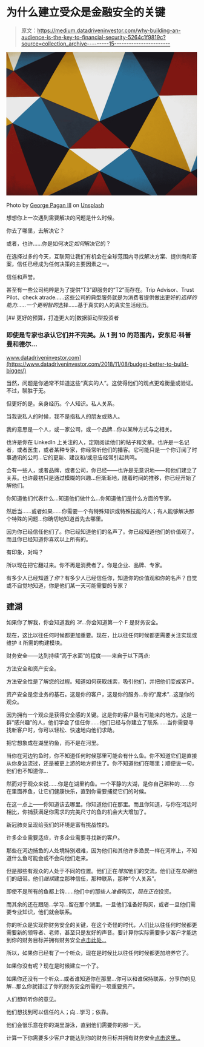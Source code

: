 # 为什么建立受众是金融安全的关键

> 原文：<https://medium.datadriveninvestor.com/why-building-an-audience-is-the-key-to-financial-security-5264c1f9819c?source=collection_archive---------15----------------------->

![](img/bd46b193b9ae1e2e564e0a4d7c187f8a.png)

Photo by [George Pagan III](https://unsplash.com/@gpthree?utm_source=medium&utm_medium=referral) on [Unsplash](https://unsplash.com?utm_source=medium&utm_medium=referral)

想想你上一次遇到需要解决的问题是什么时候。

你去了哪里，去解决它？

或者，也许……你是如何决定*如何*解决它的？

在选择过多的今天，互联网让我们有机会在全球范围内寻找解决方案、提供商和答案，信任已经成为任何决策的主要因素之一。

信任和声誉。

甚至有一些公司纯粹是为了提供“T3”即服务的“T2”而存在。Trip Advisor、Trust Pilot、check atrade……这些公司的典型服务就是为消费者提供做出更好的*选择的能力……一个更明智的*选择……基于真实的人的真实生活经历。

[](https://www.datadriveninvestor.com/2018/11/08/budget-better-to-build-bigger/) [## 更好的预算，打造更大的|数据驱动型投资者

### 即使是专家也承认它们并不完美。从 1 到 10 的范围内，安东尼·科普曼和德尔…

www.datadriveninvestor.com](https://www.datadriveninvestor.com/2018/11/08/budget-better-to-build-bigger/) 

当然，问题是你通常不知道这些“真实的人”。这使得他们的观点更难衡量或验证。不过，聊胜于无。

但更好的是。亲身经历。个人知识。私人关系。

当我说私人的时候，我不是指私人的朋友或熟人。

我的意思是一个人，或一家公司，或一个品牌…你以某种方式与之相关。

也许是你在 LinkedIn 上关注的人，定期阅读他们的帖子和文章。也许是一名记者，或者医生，或者某种专家，你经常听他们的播客。它可能只是一个你订阅了时事通讯的公司…它的更新、建议和/或忠告经常引起共鸣。

会有一些人，或者品牌，或者公司，你已经——也许是无意识地——和他们建立了关系。也许最初只是通过模糊的兴趣…但渐渐地，随着时间的推移，你已经开始了解他们。

你知道他们代表什么…知道他们做什么…你知道他们是什么方面的专家。

然后当……或者如果……你需要一个有特殊知识或特殊技能的人；有人能够解决那个特殊的问题…你确切地知道首先去哪里。

因为你已经信任他们了。你已经知道他们的名声了。你已经知道他们的价值观了。而且你已经知道你喜欢以上所有的。

有印象，对吗？

所以现在把它翻过来。你不再是消费者了。你是企业、品牌、专家。

有多少人已经知道了*你*？有多少人已经信任你，知道你的价值观和你的名声？自觉或不自觉地知道，你是他们某一天可能需要的专家？

## **建湖**

如果你了解我，你会知道我的 3f…你会知道第一个 F 是财务安全。

现在，这比以往任何时候都更加重要。现在，比以往任何时候都更需要关注实现或维护 it 所需的构建模块。

财务安全——达到持续“高于水面”的程度——来自于以下两点:

方法安全和资产安全。

方法安全性是了解您的过程。知道如何获取线索，吸引他们，并把他们变成客户。

资产安全是您业务的基石。这是你的客户，这是你的服务…你的“魔术”…这是你的观众。

因为拥有一个观众是获得安全感的关键。这是你的客户最有可能来的地方。这是一群“感兴趣”的人，他们学会了信任你……他们已经与你建立了联系……当你需要寻找新客户时，你可以轻松、快速地向他们求助。

把它想象成在湖里钓鱼，而不是在河里。

当你在河边钓鱼时，你不知道任何时候那里可能会有什么鱼。你不知道它们是直接从你身边流过，还是被更上游的地方抓住了。你不知道他们在哪里；顺便说一句，他们也不知道你…

然而对于观众来说……你是在湖里钓鱼。一个平静的大湖，是你自己耕种的……你在里面养鱼，让它们健康快乐，直到你需要捕捉它们的时候。

在这一点上——你知道该去哪里。你知道他们在那里。而且你知道，与你在河边时相比，你捕获满足你需求的完美尺寸的鱼的机会大大增加了。

新冠肺炎呈现给我们的环境是富有挑战性的。

许多企业需要适应，许多企业需要寻找新的客户。

那些在河边捕鱼的人处境特别艰难，因为他们和其他许多渔民一样在河岸上，不知道什么鱼可能会或不会向他们走来。

但是那些有观众的人处于不同的位置。他们正在*增加*他们的交流。他们正在*加强*他们的纽带。他们*继续*建立那种信任，那种联系，那种“个人关系”。

即使不是所有的鱼都上钩……他们中的那些人*准备*购买，*现在正在*投资。

而其余的还在跟随…学习…留在那个湖里。一旦他们准备好购买，或者一旦他们需要专业知识，他们就会联系。

你的听众是实现你财务安全的关键，在这个奇怪的时代，人们比以往任何时候都更需要新的领导者、老师，甚至只是友好的声音。要计算你实际需要多少客户才能达到你的财务目标并拥有财务安全[点击此处…](https://the3fs.com/fstn/)

所以，如果你已经有了一个听众，现在是时候比以往任何时候都更加培养它了。

如果你没有呢？现在是时候建立一个了。

如果你还没有一个听众…或者谁知道你在那里…你可以和谁保持联系，分享你的见解…那么你就错过了你的财务安全所需的一项重要资产。

人们想听听你的意见。

他们想找到可以信任的人；向…学习；依靠。

他们会很乐意在你的湖里游泳，直到他们需要你的那一天。

计算一下你需要多少客户才能达到你的财务目标并拥有财务安全[点击这里…](https://the3fs.com/fstn/)